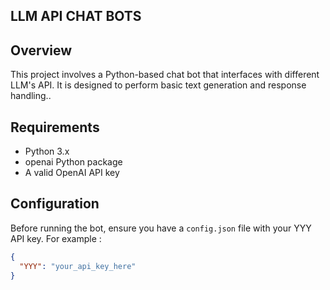 ## LLM API CHAT BOTS

## Overview
This project involves a Python-based chat bot that interfaces with different LLM's API. It is designed to perform basic text generation and response handling..

## Requirements
- Python 3.x
- openai Python package
- A valid OpenAI API key

## Configuration
Before running the bot, ensure you have a `config.json` file with your YYY API key. For example :
```json
{
  "YYY": "your_api_key_here"
}
